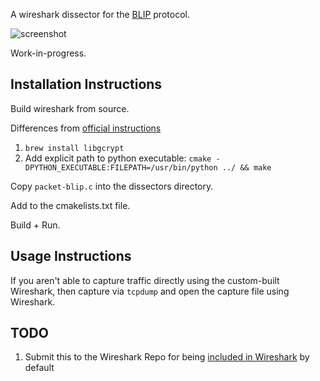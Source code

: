 
A wireshark dissector for the [BLIP](https://github.com/couchbaselabs/BLIP-Cpp) protocol.

![screenshot](https://user-images.githubusercontent.com/296876/37130256-8122e29a-2237-11e8-8c22-caaf65889f22.png)

Work-in-progress.

## Installation Instructions

Build wireshark from source.

Differences from [official instructions](https://wiki.wireshark.org/BuildingAndInstalling#macOS) 

1. `brew install libgcrypt`
1. Add explicit path to python executable: `cmake -DPYTHON_EXECUTABLE:FILEPATH=/usr/bin/python ../ && make`

Copy `packet-blip.c` into the dissectors directory.

Add to the cmakelists.txt file.

Build + Run.

## Usage Instructions

If you aren't able to capture traffic directly using the custom-built Wireshark, then capture via `tcpdump` and open the capture file using Wireshark.

## TODO

1. Submit this to the Wireshark Repo for being [included in Wireshark](https://www.wireshark.org/docs/wsdg_html_chunked/ChSrcContribute.html) by default
